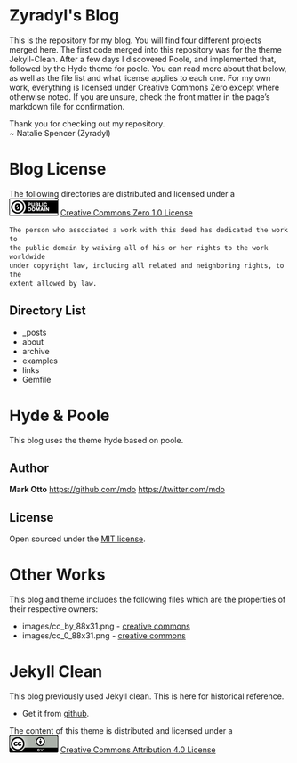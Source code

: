# Zyradyl's Blog #
This is the repository for my blog. You will find four different projects merged
here. The first code merged into this repository was for the theme Jekyll-Clean.
After a few days I discovered Poole, and implemented that, followed by the Hyde
theme for poole. You can read more about that below, as well as the file list
and what license applies to each one. For my own work, everything is licensed
under Creative Commons Zero except where otherwise noted. If you are unsure,
check the front matter in the page’s markdown file for confirmation.

Thank you for checking out my repository.  
~ Natalie Spencer (Zyradyl)

# Blog License #
The following directories are distributed and licensed under a  
![CC0 License Badge](/images/cc_0_88x31.png)
[Creative Commons Zero 1.0 License](https://creativecommons.org/publicdomain/zero/1.0/legalcode)

    The person who associated a work with this deed has dedicated the work to
    the public domain by waiving all of his or her rights to the work worldwide
    under copyright law, including all related and neighboring rights, to the
    extent allowed by law.

## Directory List ##
 * \_posts
 * about
 * archive
 * examples
 * links
 * Gemfile

# Hyde & Poole
This blog uses the theme hyde based on poole.

## Author
**Mark Otto**
<https://github.com/mdo>
<https://twitter.com/mdo>
## License
Open sourced under the [MIT license](LICENSE_hyde).

# Other Works #
This blog and theme includes the following files which are the properties of
their respective owners:
* images/cc_by_88x31.png - [creative commons](https://creativecommons.org)
* images/cc_0_88x31.png - [creative commons](https://creativecommons.org)

# Jekyll Clean #
This blog previously used Jekyll clean. This is here for historical reference.

* Get it from [github](https://github.com/scotte/jekyll-clean).

The content of this theme is distributed and licensed under a  
![License Badge](/images/cc_by_88x31.png)
[Creative Commons Attribution 4.0 License](https://creativecommons.org/licenses/by/4.0/legalcode)
